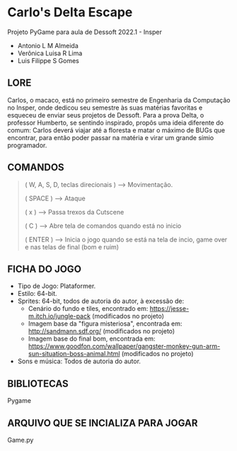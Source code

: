 # Carlo's Delta Escape
Projeto PyGame para aula de Dessoft 2022.1 - Insper

* Antonio L M Almeida
* Verônica Luisa R Lima
* Luis Filippe S Gomes


## LORE

Carlos, o macaco, está no primeiro semestre de Engenharia da Computação no Insper, onde dedicou seu semestre às suas matérias favoritas e esqueceu de enviar seus projetos de Dessoft. Para a prova Delta, o professor Humberto, se sentindo inspirado, propôs uma ideia diferente do comum: Carlos deverá viajar até a floresta e matar o máximo de BUGs que encontrar, para então poder passar na matéria e virar um grande símio programador.


## COMANDOS 
>( W, A, S, D, teclas direcionais ) --> Movimentação.
>
>( SPACE ) --> Ataque
>
>( x ) --> Passa trexos da Cutscene
>
>( C ) --> Abre tela de comandos quando está no inicio
>
>( ENTER ) --> Inicia o jogo quando se está na tela de incio, game over e nas telas de final (bom e ruim)

## FICHA DO JOGO

* Tipo de Jogo: Plataformer.
* Estilo: 64-bit.
* Sprites: 64-bit, todos de autoria do autor, à excessão de:
    - Cenário do fundo e tiles, encontrado em: https://jesse-m.itch.io/jungle-pack (modificados no projeto)
    - Imagem base da "figura misteriosa", encontrada em: http://sandmann.sdf.org/ (modificados no projeto)
    - Imagem base do final bom, encontrada em: https://www.goodfon.com/wallpaper/gangster-monkey-gun-arm-sun-situation-boss-animal.html (modificados no projeto)
* Sons e música: Todos de autoria do autor.

## BIBLIOTECAS
Pygame


## ARQUIVO QUE SE INCIALIZA PARA JOGAR
Game.py